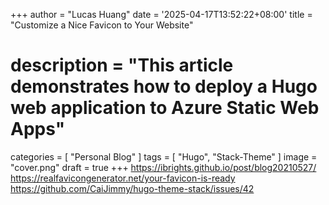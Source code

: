 +++
author = "Lucas Huang"
date = '2025-04-17T13:52:22+08:00'
title = "Customize a Nice Favicon to Your Website"
# description = "This article demonstrates how to deploy a Hugo web application to Azure Static Web Apps"
categories = [
    "Personal Blog"
]
tags = [
    "Hugo",
    "Stack-Theme"
]
image = "cover.png"
draft = true
+++
https://ibrights.github.io/post/blog20210527/
https://realfavicongenerator.net/your-favicon-is-ready
https://github.com/CaiJimmy/hugo-theme-stack/issues/42